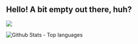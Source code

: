 ## Hello! A bit empty out there, huh?

![](https://komarev.com/ghpvc/?username=proudCobolWriter)


<img src="https://github-readme-stats.vercel.app/api/top-langs?username=proudCobolWriter&show_icons=true&layout=compact&hide_border=true&text_color=FFFFFF&bg_color=35,171E28,0D1117" alt="Github Stats - Top languages"/>
